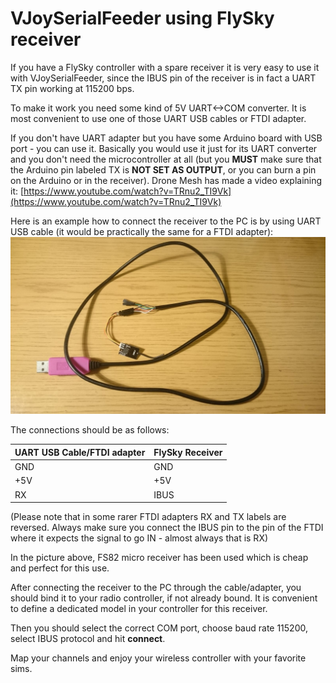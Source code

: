 # VJoySerialFeeder using FlySky receiver #

If you have a FlySky controller with a spare receiver it is very easy to use it with VJoySerialFeeder, since the IBUS pin of the receiver is in fact a UART TX pin working at 115200 bps.

To make it work you need some kind of 5V UART<->COM converter. It is most convenient to use one of those UART USB cables or FTDI adapter. 

If you don't have UART adapter but you have some Arduino board with USB port - you can use it. Basically you would use it just for its UART converter and you don't need the microcontroller at all (but you **MUST** make sure that the Arduino pin labeled TX is **NOT SET AS OUTPUT**, or you can burn a pin on the Arduino or in the receiver). Drone Mesh has made a video explaining it: [https://www.youtube.com/watch?v=TRnu2_TI9Vk](https://www.youtube.com/watch?v=TRnu2_TI9Vk)

Here is an example how to connect the receiver to the PC is by using UART USB cable (it would be practically the same for a FTDI adapter):
![UART](images/flysky.jpg)

The connections should be as follows:

UART USB Cable/FTDI adapter | FlySky Receiver
-----          | ----
GND            | GND
+5V            | +5V
RX             | IBUS

(Please note that in some rarer FTDI adapters RX and TX labels are reversed. Always make sure you connect the IBUS pin to the pin of the FTDI where it expects the signal to go IN - almost always that is RX)

In the picture above, FS82 micro receiver has been used which is cheap and perfect for this use.

After connecting the receiver to the PC through the cable/adapter, you should bind it to your radio controller, if not already bound. It is convenient to define a dedicated model in your controller for this receiver.

Then you should select the correct COM port, choose baud rate 115200, select IBUS protocol and hit **connect**.

Map your channels and enjoy your wireless controller with your favorite sims.
